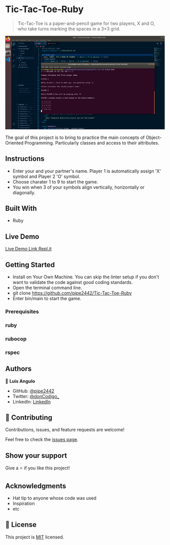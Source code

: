 # Tic-Tac-Toe-Ruby


> Tic-Tac-Toe is a paper-and-pencil game for two players, X and O, who take turns marking the spaces in a 3×3 grid.

![](lib/TIC%20TAC%20TOE%20SCREEN.PNG)

The goal of this project is to bring to practice the main concepts of Object-Oriented Programming. Particularly classes and access to their attributes.


## Instructions
- Enter your and your partner's name. Player 1 is automatically assign 'X' symbol and Player 2 'O' symbol.
- Choose charater 1 to 9 to start the game.
- You win when 3 of your symbols align vertically, horizontally or diagonally.


## Built With

- Ruby

## Live Demo

[Live Demo Link Repl.it](https://repl.it/@pipe2442/TIC-TAC-TOE#main.rb)


## Getting Started

- Install on Your Own Machine. You can skip the linter setup if you don't want to validate the code against good coding standards.
- Open the terminal command line.
- git clone https://github.com/pipe2442/Tic-Tac-Toe-Ruby
- Enter bin/main to start the game.


### Prerequisites

### ruby

### rubocop

### rspec


## Authors

👤 **Luis Angulo**

- GitHub: [@pipe2442](https://https://github.com/pipe2442)
- Twitter: [@donCodigo_](https://twitter.com/donCodigo_)
- LinkedIn: [LinkedIn](https://www.linkedin.com/in/pipe2442/)

## 🤝 Contributing

Contributions, issues, and feature requests are welcome!

Feel free to check the [issues page](issues/).

## Show your support

Give a ⭐️ if you like this project!

## Acknowledgments

- Hat tip to anyone whose code was used
- Inspiration
- etc

## 📝 License

This project is [MIT](lic.url) licensed.
